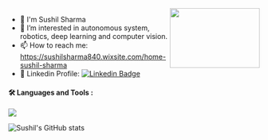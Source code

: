   <img src = "https://user-images.githubusercontent.com/70905483/162198364-44ec2171-de3d-4aa7-be9b-cb7409f8e318.gif" align="right" height="120" width="180">
  
  
- 👋 I'm Sushil Sharma                                                                      
- 🔭 I’m interested in autonomous system, robotics, deep learning and computer vision.
- 📫 How to reach me: https://sushilsharma840.wixsite.com/home-sushil-sharma
- 🔗 Linkedin Profile: [![Linkedin Badge](https://img.shields.io/badge/-SushilSharma-blue?style=flat&logo=Linkedin&logoColor=white)](https://www.linkedin.com/in/sushilsharmarobotics/)


#### :hammer_and_wrench: Languages and Tools :
<div>
  <img src=	https://img.shields.io/badge/Python-FFD43B?style=for-the-badge&logo=python&logoColor=blue;
  <img src= https://img.shields.io/badge/PyTorch-EE4C2C?style=for-the-badge&logo=PyTorch&logoColor=white
	
  
</div>

![Sushil's GitHub stats](https://github-readme-stats.vercel.app/api?username=sharmasushil&show_icons=true&theme=dark&hide=contribs,prs)



